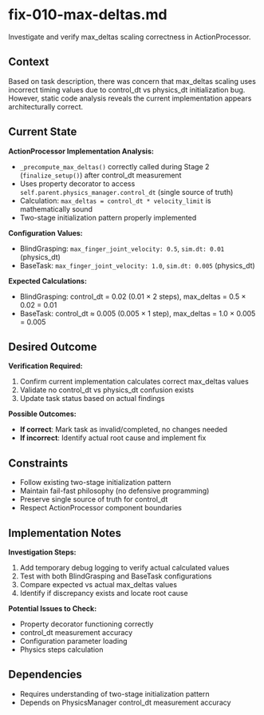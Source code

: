 # fix-010-max-deltas.md

Investigate and verify max_deltas scaling correctness in ActionProcessor.

## Context

Based on task description, there was concern that max_deltas scaling uses incorrect timing values due to control_dt vs physics_dt initialization bug. However, static code analysis reveals the current implementation appears architecturally correct.

## Current State

**ActionProcessor Implementation Analysis:**
- `_precompute_max_deltas()` correctly called during Stage 2 (`finalize_setup()`) after control_dt measurement
- Uses property decorator to access `self.parent.physics_manager.control_dt` (single source of truth)
- Calculation: `max_deltas = control_dt * velocity_limit` is mathematically sound
- Two-stage initialization pattern properly implemented

**Configuration Values:**
- BlindGrasping: `max_finger_joint_velocity: 0.5`, `sim.dt: 0.01` (physics_dt)
- BaseTask: `max_finger_joint_velocity: 1.0`, `sim.dt: 0.005` (physics_dt)

**Expected Calculations:**
- BlindGrasping: control_dt = 0.02 (0.01 × 2 steps), max_deltas = 0.5 × 0.02 = 0.01
- BaseTask: control_dt ≈ 0.005 (0.005 × 1 step), max_deltas = 1.0 × 0.005 = 0.005

## Desired Outcome

**Verification Required:**
1. Confirm current implementation calculates correct max_deltas values
2. Validate no control_dt vs physics_dt confusion exists
3. Update task status based on actual findings

**Possible Outcomes:**
- **If correct**: Mark task as invalid/completed, no changes needed
- **If incorrect**: Identify actual root cause and implement fix

## Constraints

- Follow existing two-stage initialization pattern
- Maintain fail-fast philosophy (no defensive programming)
- Preserve single source of truth for control_dt
- Respect ActionProcessor component boundaries

## Implementation Notes

**Investigation Steps:**
1. Add temporary debug logging to verify actual calculated values
2. Test with both BlindGrasping and BaseTask configurations
3. Compare expected vs actual max_deltas values
4. Identify if discrepancy exists and locate root cause

**Potential Issues to Check:**
- Property decorator functioning correctly
- control_dt measurement accuracy
- Configuration parameter loading
- Physics steps calculation

## Dependencies

- Requires understanding of two-stage initialization pattern
- Depends on PhysicsManager control_dt measurement accuracy
